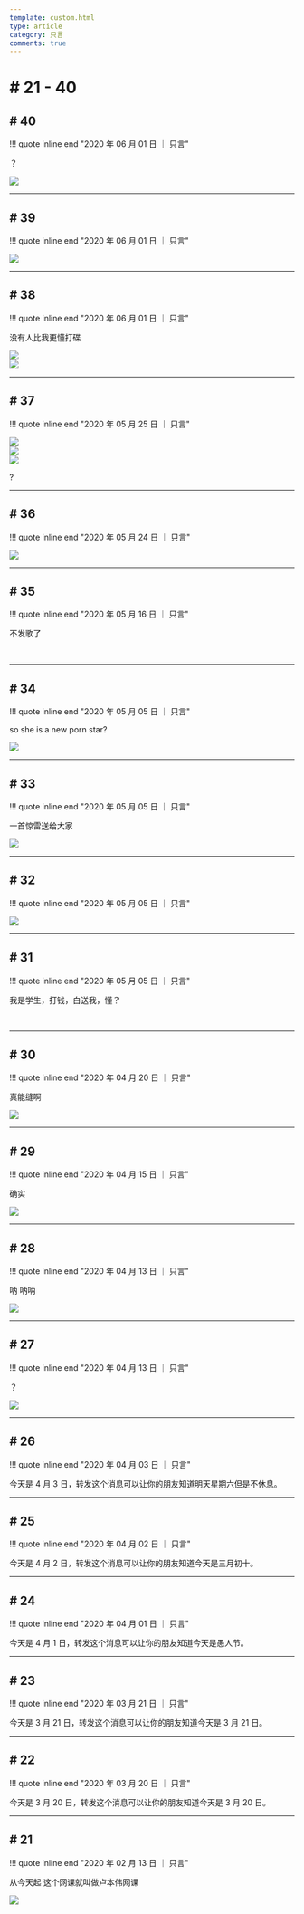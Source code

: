 ```yaml
---
template: custom.html
type: article
category: 只言
comments: true
---
```


# # 21 - 40

## # 40

!!! quote inline end "2020 年 06 月 01 日 ｜ 只言"

？

<div class="single-image"><img src="../assets/images/9f6b4358-5877-4520-b4c1-79a596b64e78.jpg"></div>

---

## # 39

!!! quote inline end "2020 年 06 月 01 日 ｜ 只言"

<div class="single-image"><img src="../assets/images/6b88d195-378d-4152-86ca-ff1656bfc7c5.jpg"></div>

---

## # 38

!!! quote inline end "2020 年 06 月 01 日 ｜ 只言"

没有人比我更懂打碟

<div class="image-grid">
    <div class="image-item" loading="lazy"><img src="../assets/images/65c5c202-cba9-4a0f-a471-8c90fc0e7c19.jpg"></div>
    <div class="image-item" loading="lazy"><img src="../assets/images/5fb51192-ae23-4267-ab32-cde65f4f29da.jpg"></div>
</div>

---

## # 37

!!! quote inline end "2020 年 05 月 25 日 ｜ 只言"

<div class="image-grid">
    <div class="image-item" loading="lazy"><img src="../assets/images/4fe27d35-7449-4973-89f8-3022a50e533b.jpg"></div>
    <div class="image-item" loading="lazy"><img src="../assets/images/6b107a80-2544-4cbf-b161-ae180397a4a5.jpg"></div>
    <div class="image-item" loading="lazy"><img src="../assets/images/fcb43061-797b-4470-add6-b99ad5fcfedd.jpg"></div>
</div>

?

---

## # 36

!!! quote inline end "2020 年 05 月 24 日 ｜ 只言"

<div class="single-image"><img src="../assets/images/14799b0c-088b-47b3-83b9-8fb5c508b00a.jpg"></div>

---

## # 35

!!! quote inline end "2020 年 05 月 16 日 ｜ 只言"

不发歌了

<br/>

---

## # 34

!!! quote inline end "2020 年 05 月 05 日 ｜ 只言"

so she is a new porn star?

<div class="single-image"><img src="../assets/images/373a40ab-5fa8-432d-8034-2009858d8483.jpg"></div>

---

## # 33

!!! quote inline end "2020 年 05 月 05 日 ｜ 只言"

一首惊雷送给大家

<div class="single-image"><img src="../assets/images/0bbda9de-1cc4-4ad6-9fc1-11ef39995532.jpg"></div>

---

## # 32

!!! quote inline end "2020 年 05 月 05 日 ｜ 只言"

<div class="single-image"><img src="../assets/images/30d273f3-b9a5-4224-b354-5fde3f2de0a6.jpg"></div>

---

## # 31

!!! quote inline end "2020 年 05 月 05 日 ｜ 只言"

我是学生，打钱，白送我，懂？

<br/>

---

## # 30

!!! quote inline end "2020 年 04 月 20 日 ｜ 只言"

真能缝啊

<div class="single-image"><img src="../assets/images/7e6a57d0-fa4c-41f6-8604-08917cb9d2fc.jpg"></div>

---

## # 29

!!! quote inline end "2020 年 04 月 15 日 ｜ 只言"

确实

<div class="single-image"><img src="../assets/images/a938b8de-4b24-4ede-bca9-f74d12965d68.jpg"></div>

---

## # 28

!!! quote inline end "2020 年 04 月 13 日 ｜ 只言"

呐 呐呐

<div class="single-image"><img src="../assets/images/6850faa0-1fe8-4401-a7d0-4a0ea3f110e7.jpg"></div>

---

## # 27

!!! quote inline end "2020 年 04 月 13 日 ｜ 只言"

？

<div class="single-image"><img src="../assets/images/fb908a3c-35c5-44b4-9f7d-26ae278cf290.jpg"></div>

---

## # 26

!!! quote inline end "2020 年 04 月 03 日 ｜ 只言"

今天是 4 月 3 日，转发这个消息可以让你的朋友知道明天星期六但是不休息。

---

## # 25

!!! quote inline end "2020 年 04 月 02 日 ｜ 只言"

今天是 4 月 2 日，转发这个消息可以让你的朋友知道今天是三月初十。

---

## # 24

!!! quote inline end "2020 年 04 月 01 日 ｜ 只言"

今天是 4 月 1 日，转发这个消息可以让你的朋友知道今天是愚人节。

---

## # 23

!!! quote inline end "2020 年 03 月 21 日 ｜ 只言"

今天是 3 月 21 日，转发这个消息可以让你的朋友知道今天是 3 月 21 日。

---

## # 22

!!! quote inline end "2020 年 03 月 20 日 ｜ 只言"

今天是 3 月 20 日，转发这个消息可以让你的朋友知道今天是 3 月 20 日。

---

## # 21

!!! quote inline end "2020 年 02 月 13 日 ｜ 只言"

从今天起 这个网课就叫做卢本伟网课

<div class="single-image"><img src="../assets/images/8deff91f-9155-45c8-b076-f575ad48935e.jpg"></div>
